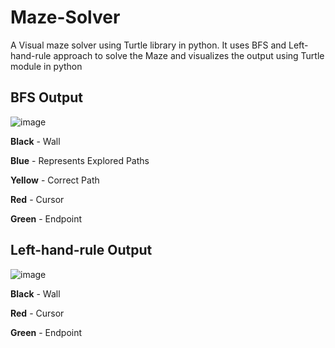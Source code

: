 # Maze-Solver
A Visual maze solver using Turtle library in python.
It uses BFS and Left-hand-rule approach to solve the Maze and visualizes the output using Turtle module in python

## BFS Output

![image](https://user-images.githubusercontent.com/63470280/116864175-10c44e00-ac25-11eb-9100-864ec4bad26b.png)

**Black** - Wall

**Blue** - Represents Explored Paths

**Yellow** - Correct Path

**Red** - Cursor

**Green** - Endpoint

## Left-hand-rule Output

![image](https://user-images.githubusercontent.com/63470280/116864355-597c0700-ac25-11eb-8d87-00db501c3e3b.png)

**Black** - Wall

**Red** - Cursor

**Green** - Endpoint
